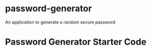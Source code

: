 # password-generator
An application to generate a random secure password
# Password Generator Starter Code
